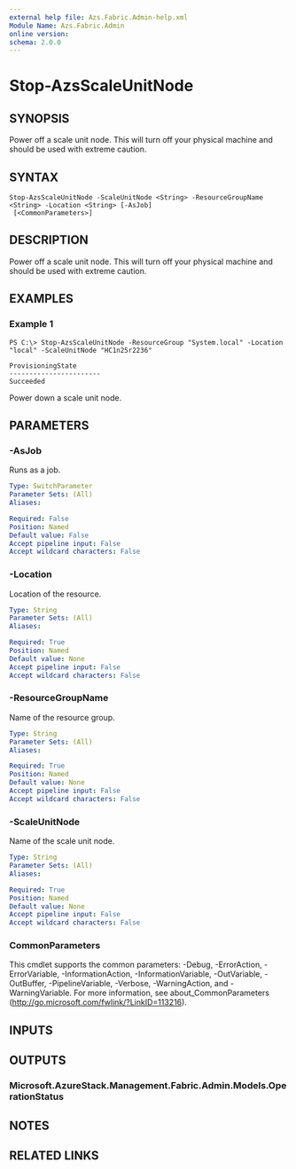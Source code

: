 ```yaml
---
external help file: Azs.Fabric.Admin-help.xml
Module Name: Azs.Fabric.Admin
online version:
schema: 2.0.0
---
```


# Stop-AzsScaleUnitNode

## SYNOPSIS
Power off a scale unit node.  This will turn off your physical machine and should be used with extreme caution.

## SYNTAX

```
Stop-AzsScaleUnitNode -ScaleUnitNode <String> -ResourceGroupName <String> -Location <String> [-AsJob]
 [<CommonParameters>]
```

## DESCRIPTION
Power off a scale unit node.  This will turn off your physical machine and should be used with extreme caution.

## EXAMPLES

### Example 1
```
PS C:\> Stop-AzsScaleUnitNode -ResourceGroup "System.local" -Location "local" -ScaleUnitNode "HC1n25r2236"

ProvisioningState
-----------------------
Succeeded
```

Power down a scale unit node.

## PARAMETERS

### -AsJob
Runs as a job.

```yaml
Type: SwitchParameter
Parameter Sets: (All)
Aliases:

Required: False
Position: Named
Default value: False
Accept pipeline input: False
Accept wildcard characters: False
```

### -Location
Location of the resource.

```yaml
Type: String
Parameter Sets: (All)
Aliases:

Required: True
Position: Named
Default value: None
Accept pipeline input: False
Accept wildcard characters: False
```

### -ResourceGroupName
Name of the resource group.

```yaml
Type: String
Parameter Sets: (All)
Aliases:

Required: True
Position: Named
Default value: None
Accept pipeline input: False
Accept wildcard characters: False
```

### -ScaleUnitNode
Name of the scale unit node.

```yaml
Type: String
Parameter Sets: (All)
Aliases:

Required: True
Position: Named
Default value: None
Accept pipeline input: False
Accept wildcard characters: False
```

### CommonParameters
This cmdlet supports the common parameters: -Debug, -ErrorAction, -ErrorVariable, -InformationAction, -InformationVariable, -OutVariable, -OutBuffer, -PipelineVariable, -Verbose, -WarningAction, and -WarningVariable. For more information, see about_CommonParameters (http://go.microsoft.com/fwlink/?LinkID=113216).

## INPUTS

## OUTPUTS

### Microsoft.AzureStack.Management.Fabric.Admin.Models.OperationStatus

## NOTES

## RELATED LINKS

